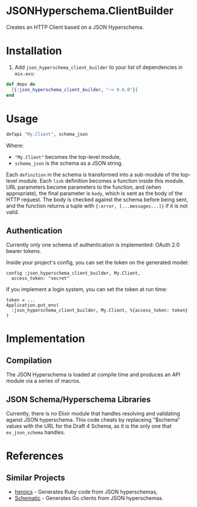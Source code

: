 # JSONHyperschema.ClientBuilder

Creates an HTTP Client based on a JSON Hyperschema.

# Installation

1. Add `json_hyperschema_client_builder` to your list of dependencies in `mix.exs`:

```elixir
def deps do
  [{:json_hyperschema_client_builder, "~> 0.6.0"}]
end
```

# Usage

```elixir
defapi "My.Client", schema_json
```

Where:
* `"My.Client"` becomes the top-level module,
* `schema_json` is the schema as a JSON string.

Each `definition` in the schema is transformed into a sub-module of the
top-level module.
Each `link` definition becomes a function inside this module.
URL parameters become parameters to the function, and (when appropriate),
the final parameter is `body`, which is sent as the body of the HTTP request.
The body is checked against the schema before being sent, and the function
returns a tuple with `{:error, [...messages...]}` if it is not valid.

## Authentication

Currently only one schema of authentication is implemented: OAuth 2.0 bearer
tokens.

Inside your project's config, you can set the token on the generated model:

```
config :json_hyperschema_client_builder, My.Client,
  access_token: "secret"
```

If you implement a login system, you can set the token at run time:

```
token = ...
Application.put_env(
  :json_hyperschema_client_builder, My.Client, %{access_token: token}
)
```

# Implementation

## Compilation

The JSON Hyperschema is loaded at compile time and produces an API module
via a series of macros.

## JSON Schema/Hyperschema Libraries

Currently, there is no Elixir module that handles resolving and validating
aganst JSON hyperschema. This code cheats by replaceing "$schema" values
with the URL for the Draft 4 Schema, as it is the only one that `ex_json_schema`
handles.

# References

## Similar Projects

* [heroics][heroics_home] - Generates Ruby code from JSON hyperschemas,
* [Schematic][schematic_home] - Generates Go clients from JSON hyperschemas.

[heroics_home]: https://github.com/interagent/heroics
[schematic_home]: https://github.com/interagent/schematic
